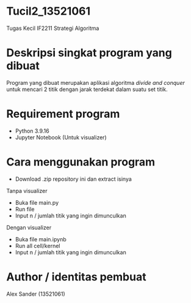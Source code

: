 # Tucil2_13521061
Tugas Kecil IF2211 Strategi Algoritma


# Deskripsi singkat program yang dibuat
Program yang dibuat merupakan aplikasi algoritma _divide and conquer_ untuk mencari 2 titik dengan jarak terdekat dalam suatu set titik.

# Requirement program
* Python 3.9.16
* Jupyter Notebook (Untuk visualizer)


# Cara menggunakan program
* Download .zip repository ini dan extract isinya

Tanpa visualizer
* Buka file main.py
* Run file
* Input n / jumlah titik yang ingin dimunculkan

Dengan visualizer
* Buka file main.ipynb
* Run all cell/kernel
* Input n / jumlah titik yang ingin dimunculkan

# Author / identitas pembuat
Alex Sander (13521061)

